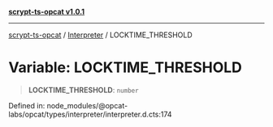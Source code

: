 [**scrypt-ts-opcat v1.0.1**](../../../README.md)

***

[scrypt-ts-opcat](../../../README.md) / [Interpreter](../README.md) / LOCKTIME\_THRESHOLD

# Variable: LOCKTIME\_THRESHOLD

> **LOCKTIME\_THRESHOLD**: `number`

Defined in: node\_modules/@opcat-labs/opcat/types/interpreter/interpreter.d.cts:174

